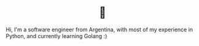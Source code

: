 <h1 align="center">👋</h1>

Hi, I'm a software engineer from Argentina, with most of my experience in Python, and currently learning Golang :)

